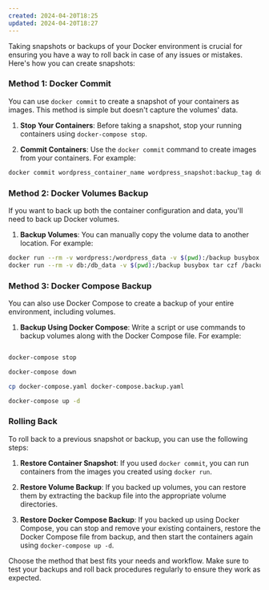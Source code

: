 ```yaml
---
created: 2024-04-20T18:25
updated: 2024-04-20T18:27
---
```





Taking snapshots or backups of your Docker environment is crucial for ensuring you have a way to roll back in case of any issues or mistakes. Here's how you can create snapshots:

### Method 1: Docker Commit

You can use `docker commit` to create a snapshot of your containers as images. This method is simple but doesn't capture the volumes' data.

1. **Stop Your Containers**: Before taking a snapshot, stop your running containers using `docker-compose stop`.
    
2. **Commit Containers**: Use the `docker commit` command to create images from your containers. For example:

```bash
docker commit wordpress_container_name wordpress_snapshot:backup_tag docker commit db_container_name db_snapshot:backup_tag
```

### Method 2: Docker Volumes Backup

If you want to back up both the container configuration and data, you'll need to back up Docker volumes.

1. **Backup Volumes**: You can manually copy the volume data to another location. For example:
```bash
docker run --rm -v wordpress:/wordpress_data -v $(pwd):/backup busybox tar czf /backup/wordpress_backup.tar.gz /wordpress_data 
docker run --rm -v db:/db_data -v $(pwd):/backup busybox tar czf /backup/db_backup.tar.gz /db_data
```



### Method 3: Docker Compose Backup

You can also use Docker Compose to create a backup of your entire environment, including volumes.

1. **Backup Using Docker Compose**: Write a script or use commands to backup volumes along with the Docker Compose file. For example:

```bash

docker-compose stop 

docker-compose down 

cp docker-compose.yaml docker-compose.backup.yaml 

docker-compose up -d

```
### Rolling Back

To roll back to a previous snapshot or backup, you can use the following steps:

1. **Restore Container Snapshot**: If you used `docker commit`, you can run containers from the images you created using `docker run`.
    
2. **Restore Volume Backup**: If you backed up volumes, you can restore them by extracting the backup file into the appropriate volume directories.
    
3. **Restore Docker Compose Backup**: If you backed up using Docker Compose, you can stop and remove your existing containers, restore the Docker Compose file from backup, and then start the containers again using `docker-compose up -d`.
    

Choose the method that best fits your needs and workflow. Make sure to test your backups and roll back procedures regularly to ensure they work as expected.